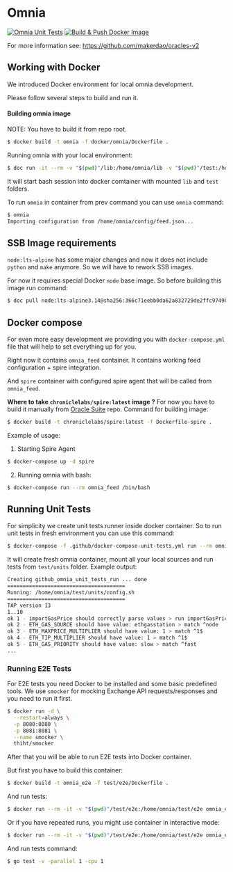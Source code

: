 # Omnia

[![Omnia Unit Tests](https://github.com/chronicleprotocol/omnia/actions/workflows/unit_test.yml/badge.svg)](https://github.com/chronicleprotocol/omnia/actions/workflows/unit_test.yml)
[![Build & Push Docker Image](https://github.com/chronicleprotocol/omnia/actions/workflows/docker.yml/badge.svg)](https://github.com/chronicleprotocol/omnia/actions/workflows/docker.yml)

For more information see: https://github.com/makerdao/oracles-v2

## Working with Docker

We introduced Docker environment for local omnia development.

Please follow several steps to build and run it.

#### Building omnia image

NOTE: You have to build it from repo root.

```bash
$ docker build -t omnia -f docker/omnia/Dockerfile .
```

Running omnia with your local environment:

```bash
$ doc run -it --rm -v "$(pwd)"/lib:/home/omnia/lib -v "$(pwd)"/test:/home/omnia/test omnia /bin/bash
```

It will start bash session into docker comtainer with mounted `lib` and `test` folders.

To run `omnia` in container from prev command you can use `omnia` command:

```bash
$ omnia
Importing configuration from /home/omnia/config/feed.json...
```

## SSB Image requirements

`node:lts-alpine` has some major changes and now it does not include `python` and `make` anymore.
So we will have to rework SSB images.

For now it requires special Docker `node` base image.
So before building this image run command:

```bash
$ doc pull node:lts-alpine3.14@sha256:366c71eebb0da62a832729de2ffc974987b5b00ab25ed6a5bd8d707219b65de4
```

## Docker compose
For even more easy development we providing you with `docker-compose.yml` file that will help to set everything up for you.

Right now it contains `omnia_feed` container. 
It contains working feed configuration + spire integration.

And `spire` container with configured spire agent that will be called from `omnia_feed`.

**Where to take `chroniclelabs/spire:latest` image ?**
For now you have to build it manually from [Oracle Suite](https://github.com/makerdao/oracle-suite) repo.
Command for building image:

```bash
$ docker build -t chroniclelabs/spire:latest -f Dockerfile-spire .
```

Example of usage: 

1. Starting Spire Agent

```bash
$ docker-compose up -d spire
```

2. Running omnia with bash:

```bash
$ docker-compose run --rm omnia_feed /bin/bash
```

## Running Unit Tests

For simplicity we create unit tests runner inside docker container. 
So to run unit tests in fresh environment you can use this command: 

```bash
$ docker-compose -f .github/docker-compose-unit-tests.yml run --rm omnia_unit_tests
```

It will create fresh omnia container, mount all your local sources and run tests from `test/units` folder.
Example output: 

```bash
Creating github_omnia_unit_tests_run ... done
======================================
Running: /home/omnia/test/units/config.sh
======================================
TAP version 13
1..10
ok 1 - importGasPrice should correctly parse values > run importGasPrice {"from":"0x","keystore":"","password":"","network":"mainnet","gasPrice":{"source":"node","multiplier":1,"priority":"fast"}}
ok 2 - ETH_GAS_SOURCE should have value: ethgasstation > match ^node
ok 3 - ETH_MAXPRICE_MULTIPLIER should have value: 1 > match ^1$
ok 4 - ETH_TIP_MULTIPLIER should have value: 1 > match ^1$
ok 5 - ETH_GAS_PRIORITY should have value: slow > match ^fast
...
```

### Running E2E Tests

For E2E tests you need Docker to be installed and some basic predefined tools.
We use `smocker` for mocking Exchange API requests/responses and you need to run it first.

```bash
$ docker run -d \
  --restart=always \
  -p 8080:8080 \
  -p 8081:8081 \
  --name smocker \
  thiht/smocker 
```

After that you will be able to run E2E tests into Docker container.

But first you have to build this container:
```bash
$ docker build -t omnia_e2e -f test/e2e/Dockerfile .
```

And run tests:

```bash
$ docker run --rm -it -v "$(pwd)"/test/e2e:/home/omnia/test/e2e omnia_e2e
```

Or if you have repeated runs, you might use container in interactive mode:

```bash
$ docker run --rm -it -v "$(pwd)"/test/e2e:/home/omnia/test/e2e omnia_e2e /bin/bash
```

And run tests command:

```bash
$ go test -v -parallel 1 -cpu 1
```

